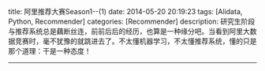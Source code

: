 title: 阿里推荐大赛Season1--(1)
date: 2014-05-20 20:19:23
tags: [Alidata, Python, Recommender]
categories: [Recommender]
description: 研究生阶段与推荐系统总是藕断丝连，前前后后的经历，也算是一种缘分吧。当看到阿里大数据竞赛时，毫不犹豫的就跳进去了。不太懂机器学习，不太懂推荐系统，懂的只是那个道理：干是一种态度！

---

